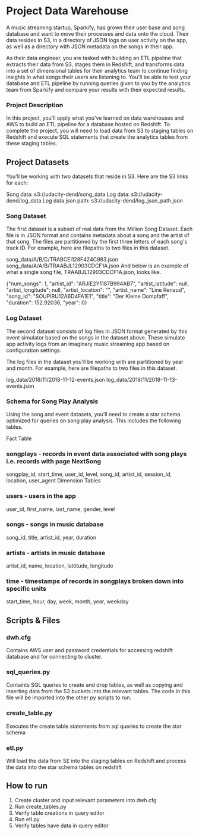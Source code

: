 # Project Data Warehouse

A music streaming startup, Sparkify, has grown their user base and song database and want to move their processes and data onto the cloud. Their data resides in S3, in a directory of JSON logs on user activity on the app, as well as a directory with JSON metadata on the songs in their app.

As their data engineer, you are tasked with building an ETL pipeline that extracts their data from S3, stages them in Redshift, and transforms data into a set of dimensional tables for their analytics team to continue finding insights in what songs their users are listening to. You'll be able to test your database and ETL pipeline by running queries given to you by the analytics team from Sparkify and compare your results with their expected results.

### Project Description
In this project, you'll apply what you've learned on data warehouses and AWS to build an ETL pipeline for a database hosted on Redshift. To complete the project, you will need to load data from S3 to staging tables on Redshift and execute SQL statements that create the analytics tables from these staging tables.

## Project Datasets

You'll be working with two datasets that reside in S3. Here are the S3 links for each:

Song data: s3://udacity-dend/song_data
Log data: s3://udacity-dend/log_data
Log data json path: s3://udacity-dend/log_json_path.json

### Song Dataset
The first dataset is a subset of real data from the Million Song Dataset. Each file is in JSON format and contains metadata about a song and the artist of that song. The files are partitioned by the first three letters of each song's track ID. For example, here are filepaths to two files in this dataset.

song_data/A/B/C/TRABCEI128F424C983.json
song_data/A/A/B/TRAABJL12903CDCF1A.json
And below is an example of what a single song file, TRAABJL12903CDCF1A.json, looks like.

{"num_songs": 1, "artist_id": "ARJIE2Y1187B994AB7", "artist_latitude": null, "artist_longitude": null, "artist_location": "", "artist_name": "Line Renaud", "song_id": "SOUPIRU12A6D4FA1E1", "title": "Der Kleine Dompfaff", "duration": 152.92036, "year": 0}

### Log Dataset
The second dataset consists of log files in JSON format generated by this event simulator based on the songs in the dataset above. These simulate app activity logs from an imaginary music streaming app based on configuration settings.

The log files in the dataset you'll be working with are partitioned by year and month. For example, here are filepaths to two files in this dataset.

log_data/2018/11/2018-11-12-events.json
log_data/2018/11/2018-11-13-events.json


### Schema for Song Play Analysis
Using the song and event datasets, you'll need to create a star schema optimized for queries on song play analysis. This includes the following tables.

Fact Table
### songplays - records in event data associated with song plays i.e. records with page NextSong
songplay_id, start_time, user_id, level, song_id, artist_id, session_id, location, user_agent
Dimension Tables

### users - users in the app
user_id, first_name, last_name, gender, level

### songs - songs in music database
song_id, title, artist_id, year, duration

### artists - artists in music database
artist_id, name, location, lattitude, longitude

### time - timestamps of records in songplays broken down into specific units
start_time, hour, day, week, month, year, weekday


## Scripts & Files

### dwh.cfg
Contains AWS user and password credentials for accessing redshift database and for connecting to cluster.

### sql_queries.py
Containts SQL queries to create and drop tables, as well as copying and inserting data from the S3 buckets into the relevant tables. The code in this file will be imported into the other py scripts to run.

### create_table.py 
Executes the create table statements from sql queries to create the star schema

### etl.py
Will load the data from S£ into the staging tables on Redshift and process the data into the star schema tables on redshift


## How to run

1) Create cluster and input relevant parameters into dwh.cfg
2) Run create_tables.py
3) Verify table creations in query editor
4) Run etl.py
5) Verify tables have data in query editor

